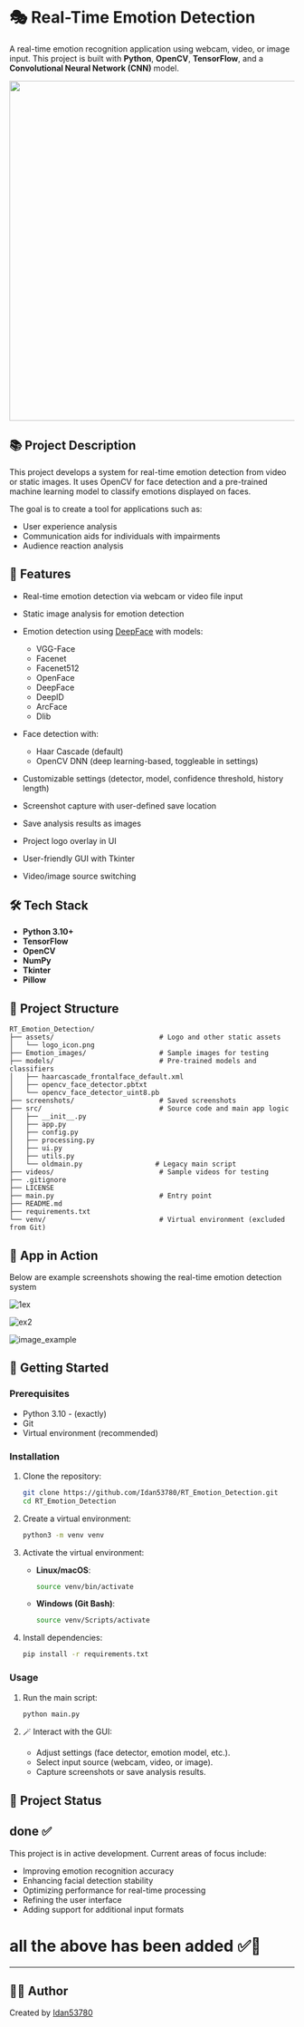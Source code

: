 # 🎭 Real-Time Emotion Detection

A real-time emotion recognition application using webcam, video, or image input. This project is built with **Python**, **OpenCV**, **TensorFlow**, and a **Convolutional Neural Network (CNN)** model.



<a href="https://www.youtube.com/watch?v=AWi3xkZYNZc">
  <img src="https://img.youtube.com/vi/AWi3xkZYNZc/maxresdefault.jpg" width="600">
</a>

## 📚 Project Description

This project develops a system for real-time emotion detection from video or static images. It uses OpenCV for face detection and a pre-trained machine learning model to classify emotions displayed on faces.

The goal is to create a tool for applications such as:

- User experience analysis
- Communication aids for individuals with impairments
- Audience reaction analysis



## 📌 Features
- Real-time emotion detection via webcam or video file input
- Static image analysis for emotion detection
- Emotion detection using [DeepFace](https://github.com/serengil/deepface) with models:
  
  - VGG-Face
  - Facenet
  - Facenet512
  - OpenFace
  - DeepFace
  - DeepID
  - ArcFace
  - Dlib
   
- Face detection with:
  - Haar Cascade (default)
  - OpenCV DNN (deep learning-based, toggleable in settings)
- Customizable settings (detector, model, confidence threshold, history length)
- Screenshot capture with user-defined save location
- Save analysis results as images
- Project logo overlay in UI
- User-friendly GUI with Tkinter
- Video/image source switching


## 🛠️ Tech Stack
- **Python 3.10+**
- **TensorFlow**
- **OpenCV**
- **NumPy**
- **Tkinter**
- **Pillow**


## 📁 Project Structure

```plaintext
RT_Emotion_Detection/
├── assets/                          # Logo and other static assets
│   └── logo_icon.png
├── Emotion_images/                  # Sample images for testing
├── models/                          # Pre-trained models and classifiers
│   ├── haarcascade_frontalface_default.xml
│   ├── opencv_face_detector.pbtxt
│   └── opencv_face_detector_uint8.pb
├── screenshots/                     # Saved screenshots
├── src/                             # Source code and main app logic
│   ├── __init__.py
│   ├── app.py
│   ├── config.py
│   ├── processing.py
│   ├── ui.py
│   ├── utils.py
│   └── oldmain.py                  # Legacy main script
├── videos/                          # Sample videos for testing
├── .gitignore
├── LICENSE
├── main.py                          # Entry point
├── README.md
├── requirements.txt
└── venv/                            # Virtual environment (excluded from Git)
```
## 📸 App in Action

Below are example screenshots showing the real-time emotion detection system 

![1ex](https://github.com/user-attachments/assets/b7bfb860-a1aa-4b9b-85a9-734b16e77b34)

![ex2](https://github.com/user-attachments/assets/4045d8fc-bf38-449f-8e21-52433c8a0e82)

![image_example](https://github.com/user-attachments/assets/1c3bc56e-2be6-4013-b254-d7368e33e081)



## 🚀 Getting Started

### Prerequisites
- Python 3.10 - (exactly)
- Git
- Virtual environment (recommended) 

### Installation
1. Clone the repository:
   ```bash
   git clone https://github.com/Idan53780/RT_Emotion_Detection.git
   cd RT_Emotion_Detection
   ```

2. Create a virtual environment:
   ```bash
   python3 -m venv venv
   ```

3. Activate the virtual environment:
   - **Linux/macOS**:
     ```bash
     source venv/bin/activate
     ```
   - **Windows (Git Bash)**:
     ```bash
     source venv/Scripts/activate
     ```

4. Install dependencies:
   ```bash
   pip install -r requirements.txt
   ```

### Usage
1. Run the main script:
   ```bash
   python main.py
   ```

2. 🪄 Interact with the GUI:
   - Adjust settings (face detector, emotion model, etc.).
   - Select input source (webcam, video, or image).
   - Capture screenshots or save analysis results.
   

## 📝 Project Status

## done ✅
This project is in active development. Current areas of focus include:
- Improving emotion recognition accuracy
- Enhancing facial detection stability
- Optimizing performance for real-time processing
- Refining the user interface
- Adding support for additional input formats

# all the above has been added ✅📸
__________________________________________________
## 🙋‍♂️ Author
Created by [Idan53780](https://github.com/Idan53780)



